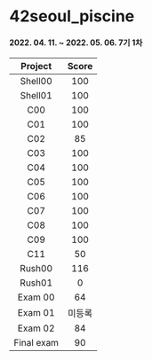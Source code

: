 # 42seoul_piscine
#### 2022. 04. 11. ~ 2022. 05. 06. 7기 1차

Project | Score
:--------:|:-------:
Shell00 | 100
Shell01 | 100
C00 | 100
C01 | 100
C02 | 85
C03 | 100
C04 | 100
C05 | 100
C06 | 100
C07 | 100
C08 | 100
C09 | 100
C11 | 50
Rush00 | 116
Rush01 | 0
Exam 00 | 64
Exam 01 | 미등록
Exam 02 | 84
Final exam | 90
